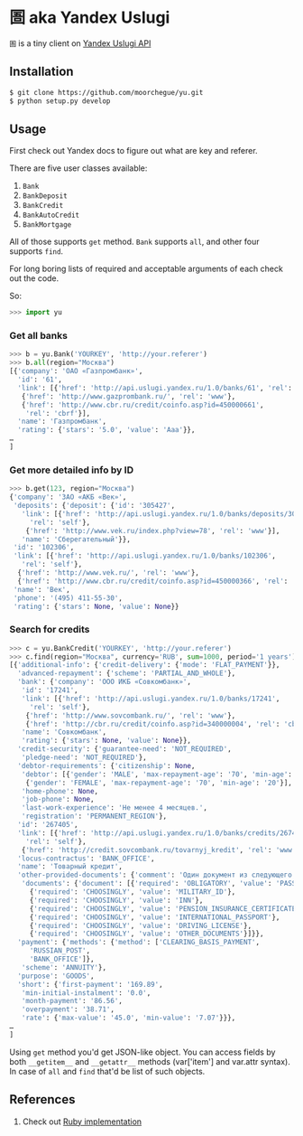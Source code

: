圄 aka Yandex Uslugi
====================

`圄` is a tiny client on [Yandex Uslugi API](http://api.yandex.ru/uslugi/doc/banks-dg/concepts/about.xml)

Installation
------------

```sh
$ git clone https://github.com/moorchegue/yu.git
$ python setup.py develop
```

Usage
-----

First check out Yandex docs to figure out what are key and referer.

There are five user classes available:

1. `Bank`
2. `BankDeposit`
3. `BankCredit`
4. `BankAutoCredit`
5. `BankMortgage`

All of those supports `get` method. `Bank` supports `all`, and other four supports `find`.

For long boring lists of required and acceptable arguments of each check out the code.

So:

```python
>>> import yu
```

### Get all banks

```python
>>> b = yu.Bank('YOURKEY', 'http://your.referer')
>>> b.all(region="Москва")
[{'company': 'ОАО «Газпромбанк»',
  'id': '61',
  'link': [{'href': 'http://api.uslugi.yandex.ru/1.0/banks/61', 'rel': 'self'},
   {'href': 'http://www.gazprombank.ru/', 'rel': 'www'},
   {'href': 'http://www.cbr.ru/credit/coinfo.asp?id=450000661',
    'rel': 'cbrf'}],
  'name': 'Газпромбанк',
  'rating': {'stars': '5.0', 'value': 'Aaa'}},
…
]
```

### Get more detailed info by ID

```python
>>> b.get(123, region="Москва")
{'company': 'ЗАО «АКБ «Век»',
 'deposits': {'deposit': {'id': '305427',
   'link': [{'href': 'http://api.uslugi.yandex.ru/1.0/banks/deposits/305427',
     'rel': 'self'},
    {'href': 'http://www.vek.ru/index.php?view=78', 'rel': 'www'}],
   'name': 'Сберегательный'}},
 'id': '102306',
 'link': [{'href': 'http://api.uslugi.yandex.ru/1.0/banks/102306',
   'rel': 'self'},
  {'href': 'http://www.vek.ru/', 'rel': 'www'},
  {'href': 'http://www.cbr.ru/credit/coinfo.asp?id=450000366', 'rel': 'cbrf'}],
 'name': 'Век',
 'phone': '(495) 411-55-30',
 'rating': {'stars': None, 'value': None}}
```

### Search for credits

```python
>>> c = yu.BankCredit('YOURKEY', 'http://your.referer')
>>> c.find(region="Москва", currency='RUB', sum=1000, period='1 years')
[{'additional-info': {'credit-delivery': {'mode': 'FLAT_PAYMENT'}},
  'advanced-repayment': {'scheme': 'PARTIAL_AND_WHOLE'},
  'bank': {'company': 'ООО ИКБ «Совкомбанк»',
   'id': '17241',
   'link': [{'href': 'http://api.uslugi.yandex.ru/1.0/banks/17241',
     'rel': 'self'},
    {'href': 'http://www.sovcombank.ru/', 'rel': 'www'},
    {'href': 'http://cbr.ru/credit/coinfo.asp?id=340000004', 'rel': 'cbrf'}],
   'name': 'Совкомбанк',
   'rating': {'stars': None, 'value': None}},
  'credit-security': {'guarantee-need': 'NOT_REQUIRED',
   'pledge-need': 'NOT_REQUIRED'},
  'debtor-requirements': {'citizenship': None,
   'debtor': [{'gender': 'MALE', 'max-repayment-age': '70', 'min-age': '20'},
    {'gender': 'FEMALE', 'max-repayment-age': '70', 'min-age': '20'}],
   'home-phone': None,
   'job-phone': None,
   'last-work-experience': 'Не менее 4 месяцев.',
   'registration': 'PERMANENT_REGION'},
  'id': '267405',
  'link': [{'href': 'http://api.uslugi.yandex.ru/1.0/banks/credits/267405',
    'rel': 'self'},
   {'href': 'http://credit.sovcombank.ru/tovarnyj_kredit', 'rel': 'www'}],
  'locus-contractus': 'BANK_OFFICE',
  'name': 'Товарный кредит',
  'other-provided-documents': {'comment': 'Один документ из следующего списка: свидетельство о постановке на учет в налоговом органе, страховой медицинский полис, водительское удостоверение, удостоверение личности офицера, военный билет, заграничный паспорт, страховое пенсионное свидетельство, пенсионное удостоверение.',
   'documents': {'document': [{'required': 'OBLIGATORY', 'value': 'PASSPORT'},
     {'required': 'CHOOSINGLY', 'value': 'MILITARY_ID'},
     {'required': 'CHOOSINGLY', 'value': 'INN'},
     {'required': 'CHOOSINGLY', 'value': 'PENSION_INSURANCE_CERTIFICATE'},
     {'required': 'CHOOSINGLY', 'value': 'INTERNATIONAL_PASSPORT'},
     {'required': 'CHOOSINGLY', 'value': 'DRIVING_LICENSE'},
     {'required': 'CHOOSINGLY', 'value': 'OTHER_DOCUMENTS'}]}},
  'payment': {'methods': {'method': ['CLEARING_BASIS_PAYMENT',
     'RUSSIAN_POST',
     'BANK_OFFICE']},
   'scheme': 'ANNUITY'},
  'purpose': 'GOODS',
  'short': {'first-payment': '169.89',
   'min-initial-instalment': '0.0',
   'month-payment': '86.56',
   'overpayment': '38.71',
   'rate': {'max-value': '45.0', 'min-value': '7.07'}}},
…
]
```

Using `get` method you'd get JSON-like object. You can access fields by both `__getitem__` and `__getattr__` methods (var['item'] and var.attr syntax). In case of `all` and `find` that'd be list of such objects.

References
----------

1. Check out [Ruby implementation](https://github.com/sld/yandex_uslugi_wrapper)
